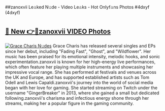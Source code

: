 ##zanoxvii Le𝚊ked N𝚞de - Video Le𝚊ks - Hot Onlyf𝚊ns Photos #4dxyf (4dxyf)

# <h2><a href="https://mediaupload.pro?title=zanoxvii&ref=9FEB">🔗 New 👉🔴zanoxvii VIDEO Photos</a></h2>

[![Grace Charis N𝚞des](https://i.imgur.com/rIISA9y.gif)](https://mediaupload.pro?title=zanoxvii&ref=9FEB)
Grace Charis has released several singles and EPs since her debut, including "Fading Fast", "Ghost", and "Wildflower". Her music has been praised for its emotional intensity, melodic hooks, and sonic experimentation.zanoxvii is known for her high-energy live performances, which often feature her playing multiple instruments and showcasing her impressive vocal range. She has performed at festivals and venues across the UK and Europe, and has supported established artists such as Tom Odell and Lewis Capaldi.zanoxvii's journey into the world of social media began with her love for gaming. She started streaming on Twitch under the username "GingerBreaker" in 2013, where she gained a small but dedicated following.zanoxvii's charisma and infectious energy shone through her streams, making her a popular figure in the gaming community.